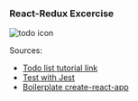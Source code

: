 ### React-Redux Excercise


![todo icon](https://encrypted-tbn0.gstatic.com/images?q=tbn:ANd9GcQdzAlAF1hdaHD0aIFFdIERgWIzllA_gIqnpdrfhdqBhhiSqujv)


Sources:

* [Todo list tutorial link](https://redux.js.org/basics/example-todo-list)
* [Test with Jest](https://facebook.github.io/jest/docs/en/using-matchers.html)
* [Boilerplate create-react-app](https://github.com/facebook/create-react-app)